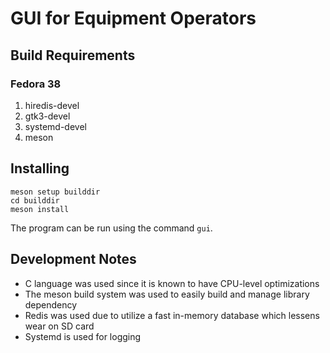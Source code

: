 # GUI for Equipment Operators

## Build Requirements

### Fedora 38

1. hiredis-devel
1. gtk3-devel
1. systemd-devel
1. meson

## Installing

```
meson setup builddir
cd builddir
meson install
```

The program can be run using the command `gui`.

## Development Notes

- C language was used since it is known to have CPU-level optimizations
- The meson build system was used to easily build and manage library dependency
- Redis was used due to utilize a fast in-memory database which lessens wear on SD card
- Systemd is used for logging
